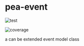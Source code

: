 # pea-event

![test](https://travis-ci.org/pea3nut/pea-event.svg?branch=master)

![coverage](https://coveralls.io/repos/github/pea3nut/pea-event/badge.svg?branch=master)

a can be extended event model class
